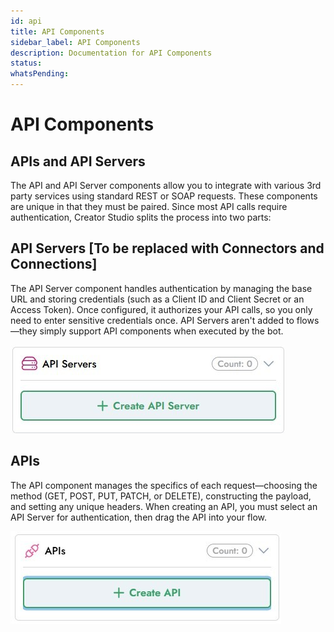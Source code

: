 ```yaml
---
id: api
title: API Components
sidebar_label: API Components
description: Documentation for API Components
status: 
whatsPending: 
---
```


# API Components

## APIs and API Servers 

The API and API Server components allow you to integrate with various 3rd party services using standard REST or SOAP requests. These components are unique in that they must be paired. Since most API calls require authentication, Creator Studio splits the process into two parts:

## API Servers [To be replaced with Connectors and Connections]

The API Server component handles authentication by managing the base URL and storing credentials (such as a Client ID and Client Secret or an Access Token). Once configured, it authorizes your API calls, so you only need to enter sensitive credentials once. API Servers aren't added to flows—they simply support API components when executed by the bot.

![API Server](../../../static/img/API%20Components/Api_Server.jpg)

## APIs

The API component manages the specifics of each request—choosing the method (GET, POST, PUT, PATCH, or DELETE), constructing the payload, and setting any unique headers. When creating an API, you must select an API Server for authentication, then drag the API into your flow.

![API](../../../static/img/API%20Components/API.jpg)

